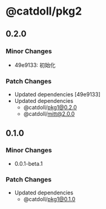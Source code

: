 # @catdoll/pkg2

## 0.2.0

### Minor Changes

- 49e9133: 初始化

### Patch Changes

- Updated dependencies [49e9133]
- Updated dependencies
  - @catdoll/pkg1@0.2.0
  - @catdoll/mitt@2.0.0

## 0.1.0

### Minor Changes

- 0.0.1-beta.1

### Patch Changes

- Updated dependencies
  - @catdoll/pkg1@0.1.0
